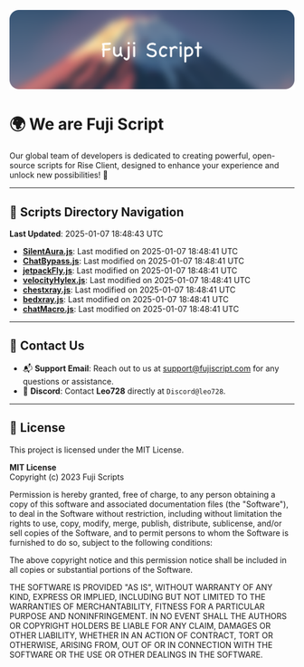 ![Banner](.github/b.webp)

# 🌍 **We are Fuji Script**

Our global team of developers is dedicated to creating powerful, open-source scripts for Rise Client, designed to enhance your experience and unlock new possibilities! 🌟

---
<!-- SCRIPTS_NAVIGATION_START -->
## 📂 **Scripts Directory Navigation**

**Last Updated**: 2025-01-07 18:48:43 UTC

- **[SilentAura.js](scripts/SilentAura.js)**: Last modified on 2025-01-07 18:48:41 UTC
- **[ChatBypass.js](scripts/ChatBypass.js)**: Last modified on 2025-01-07 18:48:41 UTC
- **[jetpackFly.js](scripts/jetpackFly.js)**: Last modified on 2025-01-07 18:48:41 UTC
- **[velocityHylex.js](scripts/velocityHylex.js)**: Last modified on 2025-01-07 18:48:41 UTC
- **[chestxray.js](scripts/chestxray.js)**: Last modified on 2025-01-07 18:48:41 UTC
- **[bedxray.js](scripts/bedxray.js)**: Last modified on 2025-01-07 18:48:41 UTC
- **[chatMacro.js](scripts/chatMacro.js)**: Last modified on 2025-01-07 18:48:41 UTC

<!-- SCRIPTS_NAVIGATION_END -->

---

## 💬 **Contact Us**  
- 📬 **Support Email**: Reach out to us at [support@fujiscript.com](mailto:support@fujiscript.com) for any questions or assistance.  
- 💬 **Discord**: Contact **Leo728** directly at `Discord@leo728`.

---

## 📜 **License**

This project is licensed under the MIT License.  

**MIT License**  
Copyright (c) 2023 Fuji Scripts  

Permission is hereby granted, free of charge, to any person obtaining a copy of this software and associated documentation files (the "Software"), to deal in the Software without restriction, including without limitation the rights to use, copy, modify, merge, publish, distribute, sublicense, and/or sell copies of the Software, and to permit persons to whom the Software is furnished to do so, subject to the following conditions:  

The above copyright notice and this permission notice shall be included in all copies or substantial portions of the Software.  

THE SOFTWARE IS PROVIDED "AS IS", WITHOUT WARRANTY OF ANY KIND, EXPRESS OR IMPLIED, INCLUDING BUT NOT LIMITED TO THE WARRANTIES OF MERCHANTABILITY, FITNESS FOR A PARTICULAR PURPOSE AND NONINFRINGEMENT. IN NO EVENT SHALL THE AUTHORS OR COPYRIGHT HOLDERS BE LIABLE FOR ANY CLAIM, DAMAGES OR OTHER LIABILITY, WHETHER IN AN ACTION OF CONTRACT, TORT OR OTHERWISE, ARISING FROM, OUT OF OR IN CONNECTION WITH THE SOFTWARE OR THE USE OR OTHER DEALINGS IN THE SOFTWARE.  
